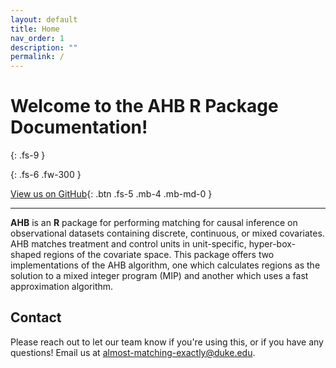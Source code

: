 ```yaml
---
layout: default
title: Home
nav_order: 1
description: ""
permalink: /
---
```


# Welcome to the AHB R Package Documentation!
{: .fs-9 }

{: .fs-6 .fw-300 }

[View us on GitHub](https://github.com/almost-matching-exactly/AHB-R-package){: .btn .fs-5 .mb-4 .mb-md-0 }

---

**AHB** is an **R** package for performing matching for causal inference on observational datasets containing discrete, continuous, or mixed covariates. AHB matches treatment and control units in unit-specific, hyper-box-shaped regions of the covariate space. This package offers two implementations of the AHB algorithm, one which calculates regions as the solution to a mixed integer program (MIP) and another which uses a fast approximation algorithm.

## Contact
Please reach out to let our team know if you're using this, or if you have any questions! Email us at 
<a href="mailto:almost-matching-exactly@duke.edu">almost-matching-exactly@duke.edu</a>.